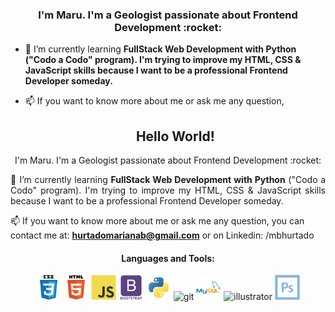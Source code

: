 <h3 align="center">I'm Maru. I'm a Geologist passionate about Frontend Development :rocket:</h3>

- 🌱 I’m currently learning **FullStack Web Development with Python ("Codo a Codo" program). I'm trying to improve my HTML, CSS & JavaScript skills because I want to be a professional Frontend Developer someday.**

- 📫 If you want to know more about me or ask me any question, <h2 align="center">Hello World!</h2>
<p align="center">I'm Maru. I'm a Geologist passionate about Frontend Development :rocket:</p>

<p align="justify">🌱 I’m currently learning <b>FullStack Web Development with Python</b> ("Codo a Codo" program). I'm trying to improve my HTML, CSS & JavaScript skills because I want to be a professional Frontend Developer someday.</p>

📫 If you want to know more about me or ask me any question, you can contact me at: **hurtadomarianab@gmail.com** or on Linkedin: /mbhurtado


<h4 align="center">Languages and Tools:</h4>
<p align="center">  <img src="https://raw.githubusercontent.com/devicons/devicon/master/icons/css3/css3-original-wordmark.svg" alt="css3" width="40" height="40"/>
  <img src="https://raw.githubusercontent.com/devicons/devicon/master/icons/html5/html5-original-wordmark.svg" alt="html5" width="40" height="40"/>
  <img src="https://raw.githubusercontent.com/devicons/devicon/master/icons/javascript/javascript-original.svg" alt="javascript" width="40" height="40"/>
  <img src="https://raw.githubusercontent.com/devicons/devicon/master/icons/bootstrap/bootstrap-plain-wordmark.svg" alt="bootstrap" width="40" height="40"/>
  <img src="https://raw.githubusercontent.com/devicons/devicon/master/icons/python/python-original.svg" alt="python" width="40" height="40"/>
  <img src="https://www.vectorlogo.zone/logos/git-scm/git-scm-icon.svg" alt="git" width="40" height="40"/>  
  <img src="https://raw.githubusercontent.com/devicons/devicon/master/icons/mysql/mysql-original-wordmark.svg" alt="mysql" width="40" height="40"/> 
  <img src="https://www.vectorlogo.zone/logos/adobe_illustrator/adobe_illustrator-icon.svg" alt="illustrator" width="40" height="40"/>  
  <img src="https://raw.githubusercontent.com/devicons/devicon/master/icons/photoshop/photoshop-line.svg" alt="photoshop" width="40" height="40"/>   </p>

